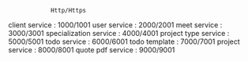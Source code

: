                 Http/Https
client service : 1000/1001
user service : 2000/2001
meet service : 3000/3001
specialization service : 4000/4001
project type service : 5000/5001
todo service : 6000/6001
todo template : 7000/7001
project service : 8000/8001
quote pdf service : 9000/9001
